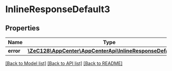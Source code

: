 # InlineResponseDefault3

## Properties
Name | Type | Description | Notes
------------ | ------------- | ------------- | -------------
**error** | [**\ZeC128\AppCenter\AppCenterApi\InlineResponseDefault3Error**](InlineResponseDefault3Error.md) |  | [optional] 

[[Back to Model list]](../README.md#documentation-for-models) [[Back to API list]](../README.md#documentation-for-api-endpoints) [[Back to README]](../README.md)


